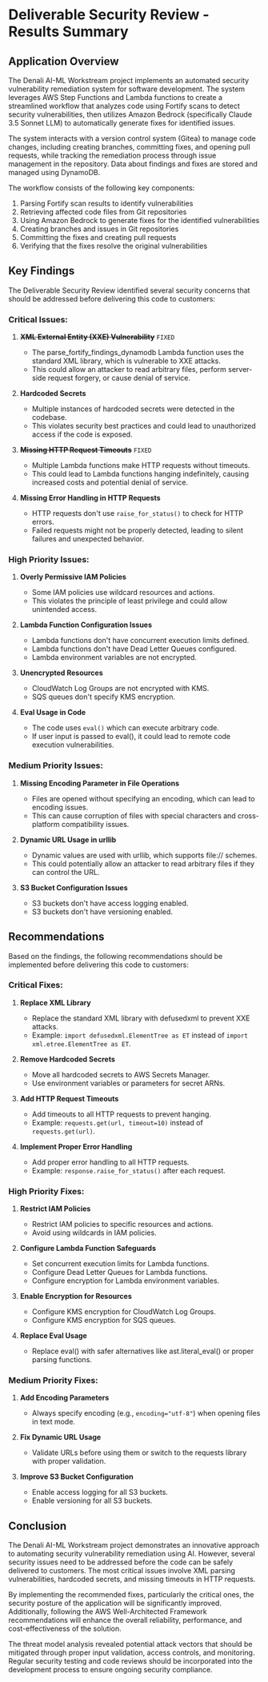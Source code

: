 # Deliverable Security Review - Results Summary

## Application Overview

The Denali AI-ML Workstream project implements an automated security vulnerability remediation system for software development. The system leverages AWS Step Functions and Lambda functions to create a streamlined workflow that analyzes code using Fortify scans to detect security vulnerabilities, then utilizes Amazon Bedrock (specifically Claude 3.5 Sonnet LLM) to automatically generate fixes for identified issues. 

The system interacts with a version control system (Gitea) to manage code changes, including creating branches, committing fixes, and opening pull requests, while tracking the remediation process through issue management in the repository. Data about findings and fixes are stored and managed using DynamoDB.

The workflow consists of the following key components:
1. Parsing Fortify scan results to identify vulnerabilities
2. Retrieving affected code files from Git repositories
3. Using Amazon Bedrock to generate fixes for the identified vulnerabilities
4. Creating branches and issues in Git repositories
5. Committing the fixes and creating pull requests
6. Verifying that the fixes resolve the original vulnerabilities

## Key Findings

The Deliverable Security Review identified several security concerns that should be addressed before delivering this code to customers:

### Critical Issues:

1. ~~**XML External Entity (XXE) Vulnerability**~~ `FIXED`
   - The parse_fortify_findings_dynamodb Lambda function uses the standard XML library, which is vulnerable to XXE attacks.
   - This could allow an attacker to read arbitrary files, perform server-side request forgery, or cause denial of service.

2. **Hardcoded Secrets**
   - Multiple instances of hardcoded secrets were detected in the codebase.
   - This violates security best practices and could lead to unauthorized access if the code is exposed.

3. ~~**Missing HTTP Request Timeouts**~~ `FIXED`
   - Multiple Lambda functions make HTTP requests without timeouts.
   - This could lead to Lambda functions hanging indefinitely, causing increased costs and potential denial of service.

4. **Missing Error Handling in HTTP Requests**
   - HTTP requests don't use `raise_for_status()` to check for HTTP errors.
   - Failed requests might not be properly detected, leading to silent failures and unexpected behavior.

### High Priority Issues:

1. **Overly Permissive IAM Policies**
   - Some IAM policies use wildcard resources and actions.
   - This violates the principle of least privilege and could allow unintended access.

2. **Lambda Function Configuration Issues**
   - Lambda functions don't have concurrent execution limits defined.
   - Lambda functions don't have Dead Letter Queues configured.
   - Lambda environment variables are not encrypted.

3. **Unencrypted Resources**
   - CloudWatch Log Groups are not encrypted with KMS.
   - SQS queues don't specify KMS encryption.

4. **Eval Usage in Code**
   - The code uses `eval()` which can execute arbitrary code.
   - If user input is passed to eval(), it could lead to remote code execution vulnerabilities.

### Medium Priority Issues:

1. **Missing Encoding Parameter in File Operations**
   - Files are opened without specifying an encoding, which can lead to encoding issues.
   - This can cause corruption of files with special characters and cross-platform compatibility issues.

2. **Dynamic URL Usage in urllib**
   - Dynamic values are used with urllib, which supports file:// schemes.
   - This could potentially allow an attacker to read arbitrary files if they can control the URL.

3. **S3 Bucket Configuration Issues**
   - S3 buckets don't have access logging enabled.
   - S3 buckets don't have versioning enabled.

## Recommendations

Based on the findings, the following recommendations should be implemented before delivering this code to customers:

### Critical Fixes:

1. **Replace XML Library**
   - Replace the standard XML library with defusedxml to prevent XXE attacks.
   - Example: `import defusedxml.ElementTree as ET` instead of `import xml.etree.ElementTree as ET`.

2. **Remove Hardcoded Secrets**
   - Move all hardcoded secrets to AWS Secrets Manager.
   - Use environment variables or parameters for secret ARNs.

3. **Add HTTP Request Timeouts**
   - Add timeouts to all HTTP requests to prevent hanging.
   - Example: `requests.get(url, timeout=10)` instead of `requests.get(url)`.

4. **Implement Proper Error Handling**
   - Add proper error handling to all HTTP requests.
   - Example: `response.raise_for_status()` after each request.

### High Priority Fixes:

1. **Restrict IAM Policies**
   - Restrict IAM policies to specific resources and actions.
   - Avoid using wildcards in IAM policies.

2. **Configure Lambda Function Safeguards**
   - Set concurrent execution limits for Lambda functions.
   - Configure Dead Letter Queues for Lambda functions.
   - Configure encryption for Lambda environment variables.

3. **Enable Encryption for Resources**
   - Configure KMS encryption for CloudWatch Log Groups.
   - Configure KMS encryption for SQS queues.

4. **Replace Eval Usage**
   - Replace eval() with safer alternatives like ast.literal_eval() or proper parsing functions.

### Medium Priority Fixes:

1. **Add Encoding Parameters**
   - Always specify encoding (e.g., `encoding="utf-8"`) when opening files in text mode.

2. **Fix Dynamic URL Usage**
   - Validate URLs before using them or switch to the requests library with proper validation.

3. **Improve S3 Bucket Configuration**
   - Enable access logging for all S3 buckets.
   - Enable versioning for all S3 buckets.

## Conclusion

The Denali AI-ML Workstream project demonstrates an innovative approach to automating security vulnerability remediation using AI. However, several security issues need to be addressed before the code can be safely delivered to customers. The most critical issues involve XML parsing vulnerabilities, hardcoded secrets, and missing timeouts in HTTP requests.

By implementing the recommended fixes, particularly the critical ones, the security posture of the application will be significantly improved. Additionally, following the AWS Well-Architected Framework recommendations will enhance the overall reliability, performance, and cost-effectiveness of the solution.

The threat model analysis revealed potential attack vectors that should be mitigated through proper input validation, access controls, and monitoring. Regular security testing and code reviews should be incorporated into the development process to ensure ongoing security compliance.
